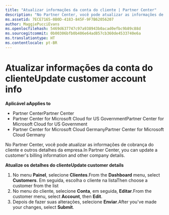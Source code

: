 ```yaml
---
title: "Atualizar informações da conta do cliente | Partner Center"
description: "No Partner Center, você pode atualizar as informações de cobrança do cliente e outros detalhes da empresa."
ms.assetid: 7ECE7165-0B0D-4183-845F-9F7B62056207
author: MaggiePucciEvans
ms.openlocfilehash: 5469d637747c97a938943b0acad0efbc9b89c88d
ms.sourcegitcommit: 0b00306bfb0b406e64ad857cb360de4533740e6a
ms.translationtype: HT
ms.contentlocale: pt-BR
---
```

# <a name="update-customer-account-info"></a><span data-ttu-id="e10d3-103">Atualizar informações da conta do cliente</span><span class="sxs-lookup"><span data-stu-id="e10d3-103">Update customer account info</span></span>

**<span data-ttu-id="e10d3-104">Aplicável a</span><span class="sxs-lookup"><span data-stu-id="e10d3-104">Applies to</span></span>**

-  <span data-ttu-id="e10d3-105">Partner Center</span><span class="sxs-lookup"><span data-stu-id="e10d3-105">Partner Center</span></span>
-  <span data-ttu-id="e10d3-106">Partner Center for Microsoft Cloud for US Government</span><span class="sxs-lookup"><span data-stu-id="e10d3-106">Partner Center for Microsoft Cloud for US Government</span></span>
-  <span data-ttu-id="e10d3-107">Partner Center for Microsoft Cloud Germany</span><span class="sxs-lookup"><span data-stu-id="e10d3-107">Partner Center for Microsoft Cloud Germany</span></span>

<span data-ttu-id="e10d3-108">No Partner Center, você pode atualizar as informações de cobrança do cliente e outros detalhes da empresa.</span><span class="sxs-lookup"><span data-stu-id="e10d3-108">In Partner Center, you can update a customer's billing information and other company details.</span></span>

**<span data-ttu-id="e10d3-109">Atualize os detalhes do cliente</span><span class="sxs-lookup"><span data-stu-id="e10d3-109">Update customer details</span></span>**

1.  <span data-ttu-id="e10d3-110">No menu **Painel**, selecione **Clientes**.</span><span class="sxs-lookup"><span data-stu-id="e10d3-110">From the **Dashboard** menu, select **Customers**.</span></span> <span data-ttu-id="e10d3-111">Em seguida, escolha o cliente na lista</span><span class="sxs-lookup"><span data-stu-id="e10d3-111">Then choose a customer from the list</span></span>
2.  <span data-ttu-id="e10d3-112">No menu do cliente, selecione **Conta**, em seguida, **Editar**.</span><span class="sxs-lookup"><span data-stu-id="e10d3-112">From the customer menu, select **Account**, then **Edit**.</span></span>
3.  <span data-ttu-id="e10d3-113">Depois de fazer suas alterações, selecione **Enviar**.</span><span class="sxs-lookup"><span data-stu-id="e10d3-113">After you've made your changes, select **Submit**.</span></span>

 

 



